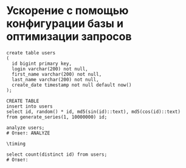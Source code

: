 # Ускорение с помощью конфигурации базы и оптимизации запросов
```
create table users
(
  id bigint primary key,
  login varchar(200) not null,
  first_name varchar(200) not null,
  last_name varchar(200) not null,
  create_date timestamp not null default now()
);
```
```
CREATE TABLE
insert into users
select id, random() * id, md5(sin(id)::text), md5(cos(id)::text)
from generate_series(1, 10000000) id;
```
```
analyze users;
# Ответ: ANALYZE
```
```
\timing
```
```
select count(distinct id) from users;
# Ответ:

```
































